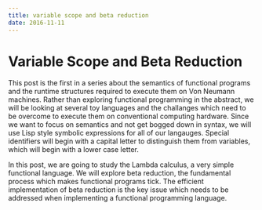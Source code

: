 ```yaml
---
title: variable scope and beta reduction
date: 2016-11-11
---
```


# Variable Scope and Beta Reduction

This post is the first in a series about the semantics of functional programs and the runtime structures required to execute them on Von Neumann machines. Rather than exploring functional programming in the abstract, we will be looking at several toy languages and the challanges which need to be overcome to execute them on conventional computing hardware. Since we want to focus on semantics and not get bogged down in syntax, we will use Lisp style symbolic expressions for all of our langauges. Special identifiers will begin with a capital letter to distinguish them from variables, which will begin with a lower case letter.

In this post, we are going to study the Lambda calculus, a very simple functional language. We will explore beta reduction, the fundamental process which makes functional programs tick. The efficient implementation of beta reduction is the key issue which needs to be addressed when implementing a functional programming language.
